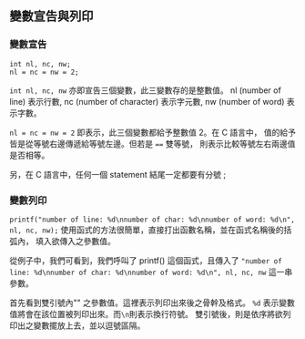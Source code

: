 ## 變數宣告與列印

### 變數宣告

```
int nl, nc, nw;
nl = nc = nw = 2;
```

`int nl, nc, nw` 亦即宣告三個變數，此三變數存的是整數值。
nl (number of line) 表示行數, nc (number of character) 表示字元數,
nw (number of word) 表示字數。

`nl = nc = nw = 2` 即表示，此三個變數都給予整數值 2。在 C 語言中，
值的給予皆是從等號右邊傳遞給等號左邊。但若是 `==` 雙等號，
則表示比較等號左右兩邊值是否相等。

另，在 C 語言中，任何一個 statement 結尾一定都要有分號 ;

### 變數列印

`printf("number of line: %d\nnumber of char: %d\nnumber of word: %d\n", nl, nc, nw);`
使用函式的方法很簡單，直接打出函數名稱，並在函式名稱後的括弧內，
填入欲傳入之參數值。

從例子中，我們可看到，我們呼叫了 printf() 這個函式，且傳入了
`"number of line: %d\nnumber of char: %d\nnumber of word: %d\n", nl, nc, nw` 這一串參數。

首先看到雙引號內"" 之參數值。這裡表示列印出來後之骨幹及格式。
`%d` 表示變數值將會在該位置被列印出來。而`\n`則表示換行符號。
雙引號後，則是依序將欲列印出之變數擺放上去，並以逗號區隔。

